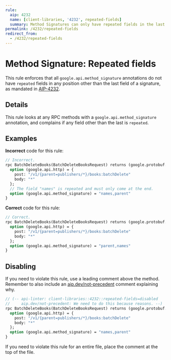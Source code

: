 ```yaml
---
rule:
  aip: 4232
  name: [client-libraries, '4232', repeated-fields]
  summary: Method Signatures can only have repeated fields in the last element.
permalink: /4232/repeated-fields
redirect_from:
  - /4232/repeated-fields
---
```


# Method Signature: Repeated fields

This rule enforces that all `google.api.method_signature` annotations do not
have `repeated` fields in any position other than the last field of a signature,
as mandated in [AIP-4232][].

## Details

This rule looks at any RPC methods with a `google.api.method_signature`
annotation, and complains if any field other than the last is `repeated`.

## Examples

**Incorrect** code for this rule:

```proto
// Incorrect.
rpc BatchDeleteBooks(BatchDeleteBooksRequest) returns (google.protobuf.Empty) {
  option (google.api.http) = {
    post: "/v1/{parent=publishers/*}/books:batchDelete"
    body: "*"
  };
  // The field "names" is repeated and must only come at the end.
  option (google.api.method_signature) = "names,parent"
}
```

**Correct** code for this rule:

```proto
// Correct.
rpc BatchDeleteBooks(BatchDeleteBooksRequest) returns (google.protobuf.Empty) {
  option (google.api.http) = {
    post: "/v1/{parent=publishers/*}/books:batchDelete"
    body: "*"
  };
  option (google.api.method_signature) = "parent,names"
}
```

## Disabling

If you need to violate this rule, use a leading comment above the method.
Remember to also include an [aip.dev/not-precedent][] comment explaining why.

```proto
// (-- api-linter: client-libraries::4232::repeated-fields=disabled
//     aip.dev/not-precedent: We need to do this because reasons. --)
rpc BatchDeleteBooks(BatchDeleteBooksRequest) returns (google.protobuf.Empty) {
  option (google.api.http) = {
    post: "/v1/{parent=publishers/*}/books:batchDelete"
    body: "*"
  };
  option (google.api.method_signature) = "names,parent"
}
```

If you need to violate this rule for an entire file, place the comment at the
top of the file.

[aip-4232]: https://aip.dev/4232
[aip.dev/not-precedent]: https://aip.dev/not-precedent
